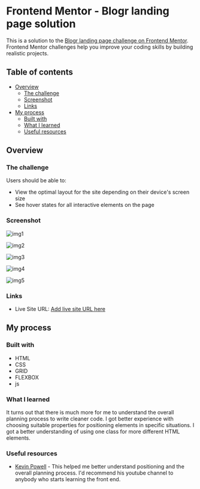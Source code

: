 # Frontend Mentor - Blogr landing page solution

This is a solution to the [Blogr landing page challenge on Frontend Mentor](https://www.frontendmentor.io/challenges/blogr-landing-page-EX2RLAApP). Frontend Mentor challenges help you improve your coding skills by building realistic projects. 

## Table of contents

- [Overview](#overview)
  - [The challenge](#the-challenge)
  - [Screenshot](#screenshot)
  - [Links](#links)
- [My process](#my-process)
  - [Built with](#built-with)
  - [What I learned](#what-i-learned)
  - [Useful resources](#useful-resources)

## Overview

### The challenge

Users should be able to:

- View the optimal layout for the site depending on their device's screen size
- See hover states for all interactive elements on the page

### Screenshot

![img1](./screenshots/img1.png)

![img2](./screenshots/img2.png)

![img3](./screenshots/img3.png)

![img4](./screenshots/img4.png)

![img5](./screenshots/img5.png)


### Links
- Live Site URL: [Add live site URL here](https://semir709.github.io/blogr-landing-page-main/)

## My process

### Built with

- HTML
- CSS
- GRID
- FLEXBOX
- js

### What I learned

It turns out that there is much more for me to understand the overall planning process to write cleaner code.
I got better experience with choosing suitable properties for positioning elements in specific situations.
I got a better understanding of using one class for more different HTML elements.


### Useful resources

- [Kevin Powell](https://www.youtube.com/kepowob) - This helped me better understand positioning and the overall planning process. I'd recommend his youtube channel to anybody who starts learning the front end.